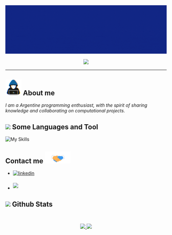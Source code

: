 
<img aling="center" alt="gifLM" src="https://github.com/Lenellpez/Lenellpez/blob/main/leonel%20mendez%20Lopez.gif" style="max-width: 100%;"/>

<p align="center">
  <a href="https://github.com/DenverCoder1/readme-typing-svg"><img src="https://readme-typing-svg.herokuapp.com?font=Time+New+Roman&color=cyan&size=25&center=true&vCenter=true&width=600&height=100&lines=Hi+I'm+Leonel+Mendez+Lopez+%F0%9F%91%8B;Full+stack+web+developer;Analyst+Programmer;I+am+a+student;Active+Learner/Researcher;Love+to+learn+new+stuffs..<3"></a>
</p>

<hr>

## <picture><img src = "https://github.com/0xAbdulKhalid/0xAbdulKhalid/raw/main/assets/mdImages/about_me.gif" width = 50px></picture> **About me**

*I am a Argentine programming enthusiast, with the spirit of sharing knowledge and collaborating on computational projects.*

## <img src="https://media2.giphy.com/media/QssGEmpkyEOhBCb7e1/giphy.gif?cid=ecf05e47a0n3gi1bfqntqmob8g9aid1oyj2wr3ds3mg700bl&rid=giphy.gif" width ="25"><b> Some Languages and Tool</b>

![My Skills](https://skillicons.dev/icons?i=git,dotnet,docker,react,cs,java,spring,tailwind,mysql,nodejs,ts)

## <b> Contact me </b><img src="https://github.com/0xAbdulKhalid/0xAbdulKhalid/raw/main/assets/mdImages/handshake.gif" width ="80">

<div align='left'>

<ul>

<li>
<a href="https://www.linkedin.com/in/leonel-mendez982/" target="_blank">
<img src="https://img.shields.io/badge/linkedin:  Lenellpez-%2300acee.svg?color=405DE6&style=for-the-badge&logo=linkedin&logoColor=white" alt=linkedin style="margin-bottom: 5px;"/>
</a>
</li>

<br>

<li>
<a href="mailto:leonelrogeliomendez@gmail.com?subject=Asunto&body=Hola leonel! te escribo desde tu website" target="_blank">
<img src="https://img.shields.io/badge/gmail:  leonelrogeliomendez-%23EA4335.svg?style=for-the-badge&logo=gmail&logoColor=white" t=mail style="margin-bottom: 5px;" />
</a>
</li>
	
</ul>
</div>




## <img src="https://media.giphy.com/media/iY8CRBdQXODJSCERIr/giphy.gif" width="35"><b> Github Stats </b>
<br>

<p align="center">
<a href="https://github.com/Lenellpez">
  <img height="180em" src="https://github-readme-stats-eight-theta.vercel.app/api?username=Lenellpez&show_icons=true&theme=algolia&include_all_commits=true&count_private=true"/>
  <img height="180em" src="https://github-readme-stats-eight-theta.vercel.app/api/top-langs/?username=Lenellpez&layout=compact&langs_count=8&theme=algolia"/>
</a>
</p>
</div>



